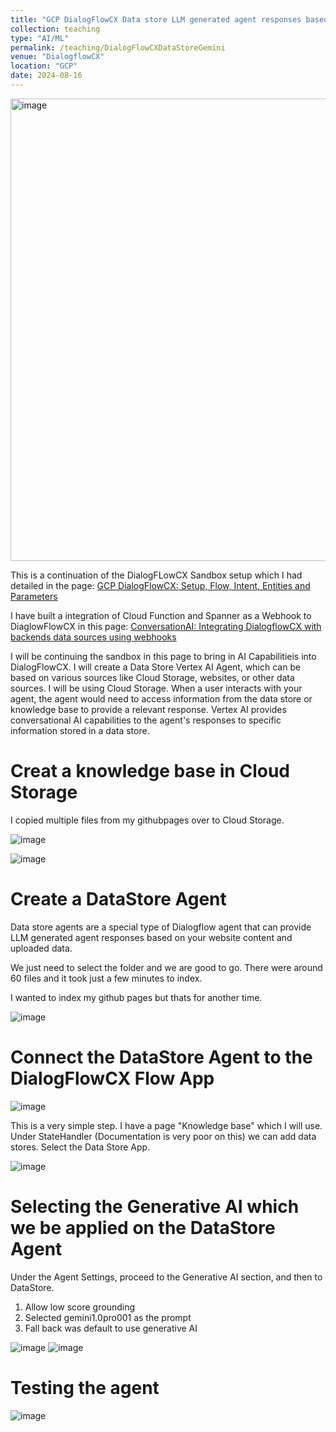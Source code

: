 ```yaml
---
title: "GCP DialogFlowCX Data store LLM generated agent responses based Knowledgebase in Storage."
collection: teaching
type: "AI/ML"
permalink: /teaching/DialogFlowCXDataStoreGemini
venue: "DialogflowCX"
location: "GCP"
date: 2024-08-16
---
```

<img width="740" alt="image" src="https://github.com/user-attachments/assets/5e167eaf-b5f4-486a-a513-0a38214bc7e5">

This is a continuation of the DialogFLowCX Sandbox setup which I had detailed in the page: [GCP DialogFlowCX: Setup, Flow, Intent, Entities and Parameters](https://nuneskris.github.io/teaching/DialogFlowCX)

I have built a integration of Cloud Function and Spanner as a Webhook to DiaglowFlowCX in this page: [ConversationAI: Integrating DialogflowCX with backends data sources using webhooks](https://nuneskris.github.io/talks/ConversationAIDialogflowCXWebhooks)

I will be continuing the sandbox in this page to bring in AI Capabilitieis into DialogFlowCX. I will create a Data Store Vertex AI Agent, which can be based on various sources like Cloud Storage, websites, or other data sources. I will be using Cloud Storage. When a user interacts with your agent, the agent would need to access information from the data store or knowledge base to provide a relevant response. Vertex AI provides conversational AI capabilities to the agent's responses to specific information stored in a data store.

# Creat a knowledge base in Cloud Storage
I copied multiple files from my githubpages over to Cloud Storage.

![image](https://github.com/user-attachments/assets/60cb288c-921a-4ba7-89bf-a507db77073f)

![image](https://github.com/user-attachments/assets/7b8e87d0-a466-4f75-b148-a4ac234fd9ef)

# Create a DataStore Agent

Data store agents are a special type of Dialogflow agent that can provide LLM generated agent responses based on your website content and uploaded data.

We just need to select the folder and we are good to go. There were around 60 files and it took just a few minutes to index. 

I wanted to index my github pages but thats for another time.

![image](https://github.com/user-attachments/assets/d948f513-f52d-43bd-83cf-e240ed558dc8)

# Connect the DataStore Agent to the DialogFlowCX Flow App

![image](https://github.com/user-attachments/assets/ae2e9426-59ae-4fb7-ae96-d7a0edccb6e4)

This is a very simple step. I have a page "Knowledge base" which I will use. Under StateHandler (Documentation is very poor on this) we can add data stores. 
Select the Data Store App.

![image](https://github.com/user-attachments/assets/017d0c53-3a1c-4849-8f82-c7acd311350a)

# Selecting the Generative AI which we be applied on the DataStore Agent

Under the Agent Settings, proceed to the Generative AI section, and then to DataStore. 

1.  Allow low score grounding
2.  Selected gemini1.0pro001 as the prompt
3.  Fall back was default to use generative AI

![image](https://github.com/user-attachments/assets/de639667-445f-49c9-a5d1-5f77b0e91a58)
![image](https://github.com/user-attachments/assets/2adec5ca-8ebe-4481-955e-563dd570fa45)

# Testing the agent
![image](https://github.com/user-attachments/assets/d987a963-4ef7-4cc5-bb38-dab4ef24a708)
